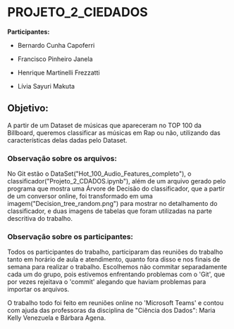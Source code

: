 # PROJETO_2_CIEDADOS

**Participantes:**

- Bernardo Cunha Capoferri

- Francisco Pinheiro Janela

- Henrique Martinelli Frezzatti

- Lívia Sayuri Makuta


## Objetivo:

A partir de um Dataset de músicas que apareceram no TOP 100 da Billboard, queremos classificar as músicas em Rap ou não, utilizando das características delas dadas pelo Dataset.



### Observação sobre os arquivos:

No Git estão o DataSet("Hot_100_Audio_Features_completo"), o classificador("Projeto_2_CDADOS.ipynb"), além de um arquivo gerado pelo programa que mostra uma Árvore de Decisão do classificador, que a partir de um conversor online, foi transformado em uma imagem("Decision_tree_random.png") para mostrar no detalhamento do classificador, e duas imagens de tabelas que foram utilizadas na parte descritiva do trabalho.


### Observação sobre os participantes:

Todos os participantes do trabalho, participaram das reuniões do trabalho tanto em horário de aula e atendimento, quanto fora disso e nos finais de semana para realizar o trabalho. Escolhemos não commitar separadamente cada um do grupo, pois estivemos enfrentando problemas com o 'Git', que por vezes rejeitava o 'commit' alegando que haviam problemas para importar os arquivos. 

O trabalho todo foi feito em reuniões online no 'Microsoft Teams' e contou com ajuda das professoras da disciplina de "Ciência dos Dados": Maria Kelly Venezuela e Bárbara Agena. 
